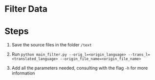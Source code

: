 # Filter Data

# Steps

1. Save the source files in the folder `/text`

2. Run `python main_filter.py --orig_l=<origin_language> --trans_l=<translated_language> --origin_file_name=<origin_file_name>`

3. Add all the parameters needed, consulting with the flag `-h` for more information
